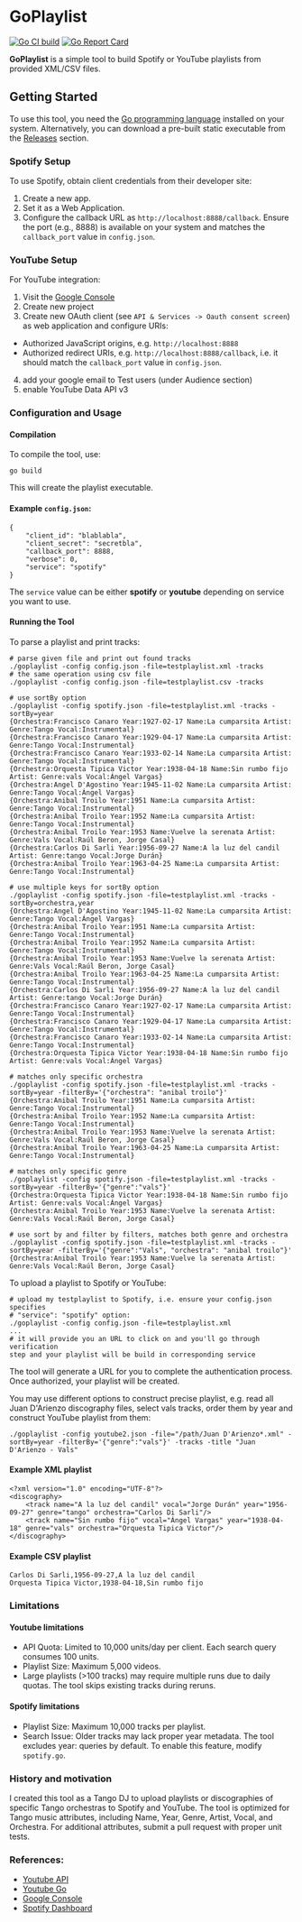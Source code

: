 # GoPlaylist

[![Go CI build](https://github.com/vkuznet/goplaylist/actions/workflows/go.yml/badge.svg)](https://github.com/vkuznet/goplaylist/actions/workflows/go.yml)
[![Go Report Card](https://goreportcard.com/badge/github.com/vkuznet/goplaylist)](https://goreportcard.com/report/github.com/vkuznet/goplaylist)

**GoPlaylist** is a simple tool to build Spotify or YouTube playlists from provided XML/CSV files.

## Getting Started

To use this tool, you need the [Go programming language](https://go.dev/doc/install)
installed on your system. Alternatively,
you can download a pre-built static executable from the
[Releases](https://github.com/vkuznet/GoPlaylist/releases) section.

### Spotify Setup
To use Spotify, obtain client credentials from their developer site:

1. Create a new app.
2. Set it as a Web Application.
3. Configure the callback URL as `http://localhost:8888/callback`.
Ensure the port (e.g., 8888) is available on your system and matches the `callback_port` value in `config.json`.

### YouTube Setup
For YouTube integration:

1. Visit the [Google Console](https://console.cloud.google.com)
2. Create new project
3. Create new OAuth client (see `API & Services -> Oauth consent screen`) as web application and configure URIs:
  - Authorized JavaScript origins, e.g. `http://localhost:8888`
  - Authorized redirect URIs, e.g. `http://localhost:8888/callback`,
    i.e. it should match the `callback_port` value in `config.json`.
4. add your google email to Test users (under Audience section)
5. enable YouTube Data API v3


### Configuration and Usage

#### Compilation
To compile the tool, use:
```
go build
```
This will create the playlist executable.

#### Example `config.json`:
```
{
    "client_id": "blablabla",
    "client_secret": "secretbla",
    "callback_port": 8888,
    "verbose": 0,
    "service": "spotify"
}
```
The `service` value can be either **spotify** or **youtube** depending
on service you want to use.

#### Running the Tool
To parse a playlist and print tracks:
```
# parse given file and print out found tracks
./goplaylist -config config.json -file=testplaylist.xml -tracks
# the same operation using csv file
./goplaylist -config config.json -file=testplaylist.csv -tracks

# use sortBy option
./goplaylist -config spotify.json -file=testplaylist.xml -tracks -sortBy=year
{Orchestra:Francisco Canaro Year:1927-02-17 Name:La cumparsita Artist: Genre:Tango Vocal:Instrumental}
{Orchestra:Francisco Canaro Year:1929-04-17 Name:La cumparsita Artist: Genre:Tango Vocal:Instrumental}
{Orchestra:Francisco Canaro Year:1933-02-14 Name:La cumparsita Artist: Genre:Tango Vocal:Instrumental}
{Orchestra:Orquesta Tipica Victor Year:1938-04-18 Name:Sin rumbo fijo Artist: Genre:vals Vocal:Ángel Vargas}
{Orchestra:Angel D'Agostino Year:1945-11-02 Name:La cumparsita Artist: Genre:Tango Vocal:Ángel Vargas}
{Orchestra:Anibal Troilo Year:1951 Name:La cumparsita Artist: Genre:Tango Vocal:Instrumental}
{Orchestra:Anibal Troilo Year:1952 Name:La cumparsita Artist: Genre:Tango Vocal:Instrumental}
{Orchestra:Anibal Troilo Year:1953 Name:Vuelve la serenata Artist: Genre:Vals Vocal:Raúl Beron, Jorge Casal}
{Orchestra:Carlos Di Sarli Year:1956-09-27 Name:A la luz del candil Artist: Genre:tango Vocal:Jorge Durán}
{Orchestra:Anibal Troilo Year:1963-04-25 Name:La cumparsita Artist: Genre:Tango Vocal:Instrumental}

# use multiple keys for sortBy option
./goplaylist -config spotify.json -file=testplaylist.xml -tracks -sortBy=orchestra,year
{Orchestra:Angel D'Agostino Year:1945-11-02 Name:La cumparsita Artist: Genre:Tango Vocal:Ángel Vargas}
{Orchestra:Anibal Troilo Year:1951 Name:La cumparsita Artist: Genre:Tango Vocal:Instrumental}
{Orchestra:Anibal Troilo Year:1952 Name:La cumparsita Artist: Genre:Tango Vocal:Instrumental}
{Orchestra:Anibal Troilo Year:1953 Name:Vuelve la serenata Artist: Genre:Vals Vocal:Raúl Beron, Jorge Casal}
{Orchestra:Anibal Troilo Year:1963-04-25 Name:La cumparsita Artist: Genre:Tango Vocal:Instrumental}
{Orchestra:Carlos Di Sarli Year:1956-09-27 Name:A la luz del candil Artist: Genre:tango Vocal:Jorge Durán}
{Orchestra:Francisco Canaro Year:1927-02-17 Name:La cumparsita Artist: Genre:Tango Vocal:Instrumental}
{Orchestra:Francisco Canaro Year:1929-04-17 Name:La cumparsita Artist: Genre:Tango Vocal:Instrumental}
{Orchestra:Francisco Canaro Year:1933-02-14 Name:La cumparsita Artist: Genre:Tango Vocal:Instrumental}
{Orchestra:Orquesta Tipica Victor Year:1938-04-18 Name:Sin rumbo fijo Artist: Genre:vals Vocal:Ángel Vargas}

# matches only specific orchestra
./goplaylist -config spotify.json -file=testplaylist.xml -tracks -sortBy=year -filterBy='{"orchestra": "anibal troilo"}'
{Orchestra:Anibal Troilo Year:1951 Name:La cumparsita Artist: Genre:Tango Vocal:Instrumental}
{Orchestra:Anibal Troilo Year:1952 Name:La cumparsita Artist: Genre:Tango Vocal:Instrumental}
{Orchestra:Anibal Troilo Year:1953 Name:Vuelve la serenata Artist: Genre:Vals Vocal:Raúl Beron, Jorge Casal}
{Orchestra:Anibal Troilo Year:1963-04-25 Name:La cumparsita Artist: Genre:Tango Vocal:Instrumental}

# matches only specific genre
./goplaylist -config spotify.json -file=testplaylist.xml -tracks -sortBy=year -filterBy='{"genre":"vals"}'
{Orchestra:Orquesta Tipica Victor Year:1938-04-18 Name:Sin rumbo fijo Artist: Genre:vals Vocal:Ángel Vargas}
{Orchestra:Anibal Troilo Year:1953 Name:Vuelve la serenata Artist: Genre:Vals Vocal:Raúl Beron, Jorge Casal}

# use sort by and filter by filters, matches both genre and orchestra
./goplaylist -config spotify.json -file=testplaylist.xml -tracks -sortBy=year -filterBy='{"genre":"Vals", "orchestra": "anibal troilo"}'
{Orchestra:Anibal Troilo Year:1953 Name:Vuelve la serenata Artist: Genre:Vals Vocal:Raúl Beron, Jorge Casal}

```

To upload a playlist to Spotify or YouTube:
```
# upload my testplaylist to Spotify, i.e. ensure your config.json specifies
# "service": "spotify" option:
./goplaylist -config config.json -file=testplaylist.xml
...
# it will provide you an URL to click on and you'll go through verification
step and your playlist will be build in corresponding service
```
The tool will generate a URL for you to complete the authentication process. Once authorized, your playlist will be created.

You may use different options to construct precise playlist, e.g. read all Juan
D'Arienzo discography files, select vals tracks, order them by year and
construct YouTube playlist from them:

```
./goplaylist -config youtube2.json -file="/path/Juan D'Arienzo*.xml" -sortBy=year -filterBy='{"genre":"vals"}' -tracks -title "Juan D'Arienzo - Vals"
```


#### Example XML playlist
```
<?xml version="1.0" encoding="UTF-8"?>
<discography>
    <track name="A la luz del candil" vocal="Jorge Durán" year="1956-09-27" genre="tango" orchestra="Carlos Di Sarli"/>
    <track name="Sin rumbo fijo" vocal="Ángel Vargas" year="1938-04-18" genre="vals" orchestra="Orquesta Tipica Victor"/>
</discography>
```

#### Example CSV playlist
```
Carlos Di Sarli,1956-09-27,A la luz del candil
Orquesta Tipica Victor,1938-04-18,Sin rumbo fijo
```


### Limitations

#### Youtube limitations
- API Quota: Limited to 10,000 units/day per client. Each search query consumes 100 units.
- Playlist Size: Maximum 5,000 videos.
- Large playlists (>100 tracks) may require multiple runs due to daily quotas. The tool skips existing tracks during reruns.

#### Spotify limitations

- Playlist Size: Maximum 10,000 tracks per playlist.
- Search Issue: Older tracks may lack proper year metadata. The tool excludes
  year: queries by default. To enable this feature, modify `spotify.go`.

### History and motivation
I created this tool as a Tango DJ to upload playlists or discographies of
specific Tango orchestras to Spotify and YouTube. The tool is optimized for
Tango music attributes, including Name, Year, Genre, Artist, Vocal, and
Orchestra. For additional attributes, submit a pull request with proper unit
tests.


### References:

- [Youtube API](https://developers.google.com/youtube/v3/getting-started)
- [Youtube Go](https://developers.google.com/youtube/v3/quickstart/go)
- [Google Console](https://console.cloud.google.com)
- [Spotify Dashboard](https://developer.spotify.com/dashboard/applications)
